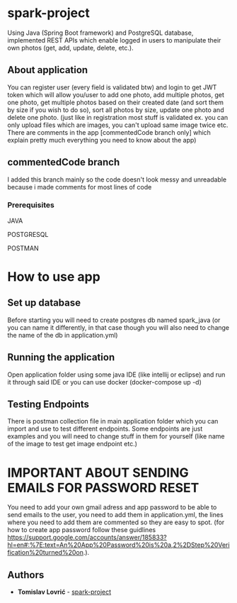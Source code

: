 # spark-project

Using Java (Spring Boot framework) and PostgreSQL database, implemented REST APIs which enable logged in users to manipulate their own photos (get, add, update, delete, etc.).

## About application
You can register user (every field is validated btw) and login to get JWT token which will allow you/user to add one photo, add multiple photos, get one photo, get multiple photos based on their created date (and sort them by size if you wish to do so), sort all photos by size, update one photo and delete one photo. (just like in registration most stuff is validated ex. you can only upload files which are images, you can't upload same image twice etc. There are comments in the app [commentedCode branch only] which explain pretty much everything you need to know about the app)

## commentedCode branch
I added this branch mainly so the code doesn't look messy and unreadable because i made comments for most lines of code

### Prerequisites

JAVA

POSTGRESQL

POSTMAN

# How to use app

## Set up database
Before starting you will need to create postgres db named spark_java (or you can name it differently, in that case though you will also need to change the name of the db in application.yml)

## Running the application
Open application folder using some java IDE (like intellij or eclipse) and run it through said IDE or you can use docker (docker-compose up -d)

## Testing Endpoints
There is postman collection file in main application folder which you can import and use to test different endpoints. Some endpoints are just examples and you will need to change stuff in them for yourself (like name of the image to test get image endpoint etc.)

# IMPORTANT ABOUT SENDING EMAILS FOR PASSWORD RESET

You need to add your own gmail adress and app password to be able to send emails to the user, you need to add them in application.yml, the lines where you need to add them are commented so they are easy to spot. (for how to create app password follow these guidlines https://support.google.com/accounts/answer/185833?hl=en#:%7E:text=An%20App%20Password%20is%20a,2%2DStep%20Verification%20turned%20on.).

## Authors

* **Tomislav Lovrić** - [spark-project](https://github.com/Tomislav-lovric/spark-java)
